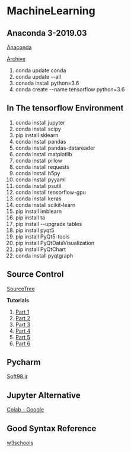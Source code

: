 # MachineLearning

## Anaconda 3-2019.03

[Anaconda](https://www.anaconda.com)

[Archive](https://repo.anaconda.com/archive/)

1. conda update conda
2. conda update --all
3. conada install python=3.6
4. conda create --name tensorflow python=3.6

## In The __tensorflow__ Environment
1. conda install jupyter
2. conda install scipy
3. pip install sklearn
4. conda install pandas
5. conda install pandas-datareader
6. conda install matplotlib
7. conda install pillow
8. conda install requests
9. conda install h5py
10. conda install pyyaml
11. conda install psutil
12. conda install tensorflow-gpu
13. conda install keras
14. conda install scikit-learn
15. pip install imblearn
16. pip install ta
17. pip install --upgrade tables
18. pip install pyqt5
19. pip install PyQt5-tools
20. pip install PyQtDataVisualization
21. pip install PyQtChart
22. conda install pyqtgraph

## Source Control
[SourceTree](https://www.sourcetreeapp.com/)

__Tutorials__

1. [Part 1](https://www.youtube.com/watch?v=UD7PV8auGLg)
2. [Part 2](https://www.youtube.com/watch?v=sUAs0M_dSgE)
3. [Part 3](https://www.youtube.com/watch?v=-bk8TUGPA4g)
4. [Part 4](https://www.youtube.com/watch?v=1b0v46Biwa8)
5. [Part 5](https://www.youtube.com/watch?v=LPdYmpZE5VQ)
6. [Part 6](https://www.youtube.com/watch?v=OTyGEzxvK7k)

## Pycharm
[Soft98.ir](https://soft98.ir/software/programming/1652-pycharm.html)


## Jupyter Alternative
[Colab - Google](https://colab.research.google.com)

## Good Syntax Reference
[w3schools](https://www.w3schools.com/python/default.asp)
